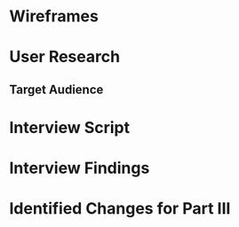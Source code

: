 # Wireframes

# User Research
## Target Audience

# Interview Script

# Interview Findings

# Identified Changes for Part III
